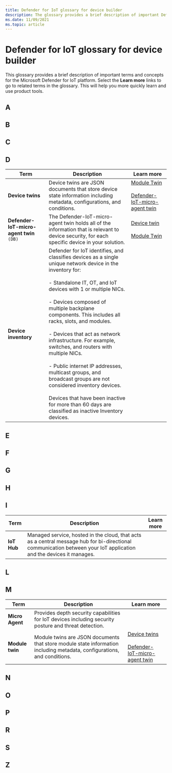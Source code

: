 ```yaml
---
title: Defender for IoT glossary for device builder
description: The glossary provides a brief description of important Defender for IoT platform terms and concepts.
ms.date: 11/09/2021
ms.topic: article
---
```


# Defender for IoT glossary for device builder

This glossary provides a brief description of important terms and concepts for the Microsoft Defender for IoT platform. Select the **Learn more** links to go to related terms in the glossary. This will help you more quickly learn and use product tools.

<a name="glossary-a"></a>

## A

## B

## C

## D

| Term | Description | Learn more |
|--|--|--|
| **Device twins** | Device twins are JSON documents that store device state information including metadata, configurations, and conditions. | [Module Twin](#m) <br /> <br />[Defender-IoT-micro-agent twin](#s) |
| **Defender-IoT-micro-agent twin** `(DB)` | The Defender-IoT-micro-agent twin holds all of the information that is relevant to device security, for each specific device in your solution. | [Device twin](#d) <br /> <br />[Module Twin](#m) |
| **Device inventory** | Defender for IoT identifies, and classifies devices as a single unique network device in the inventory for: <br><br> - Standalone IT, OT, and IoT devices with 1 or multiple NICs. <br><br> - Devices composed of multiple backplane components. This includes all racks, slots, and modules. <br><br> - Devices that act as network infrastructure. For example, switches, and routers with multiple NICs. <br><br> - Public internet IP addresses, multicast groups, and broadcast groups are not considered inventory devices. <br><br>Devices that have been inactive for more than 60 days are classified as inactive Inventory devices.|

## E

## F

## G

## H

## I

| Term | Description | Learn more |
|--|--|--|
| **IoT Hub** | Managed service, hosted in the cloud, that acts as a central message hub for bi-directional communication between your IoT application and the devices it manages.  |   |

## L

## M


| Term | Description | Learn more |
|--|--|--|
| **Micro Agent** | Provides depth security capabilities for IoT devices including security posture and threat detection. | |
| **Module twin** | Module twins are JSON documents that store module state information including metadata, configurations, and conditions. | [Device twins](#d) <br /> <br />[Defender-IoT-micro-agent twin](#d) |

## N

## O

## P

## R

## S

## Z
